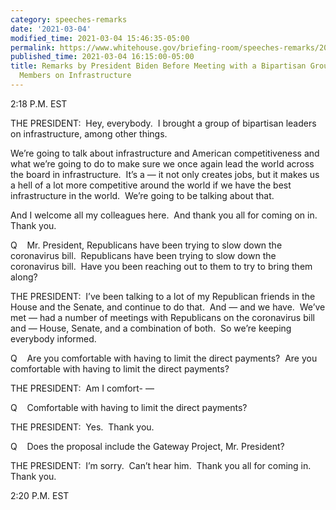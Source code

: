 ```yaml
---
category: speeches-remarks
date: '2021-03-04'
modified_time: 2021-03-04 15:46:35-05:00
permalink: https://www.whitehouse.gov/briefing-room/speeches-remarks/2021/03/04/remarks-by-president-biden-before-meeting-with-a-bipartisan-group-of-house-members-on-infrastructure/
published_time: 2021-03-04 16:15:00-05:00
title: Remarks by President Biden Before Meeting with a Bipartisan Group of House
  Members on Infrastructure
---
```

 
2:18 P.M. EST

THE PRESIDENT:  Hey, everybody.  I brought a group of bipartisan leaders
on infrastructure, among other things.

We’re going to talk about infrastructure and American competitiveness
and what we’re going to do to make sure we once again lead the world
across the board in infrastructure.  It’s a — it not only creates jobs,
but it makes us a hell of a lot more competitive around the world if we
have the best infrastructure in the world.  We’re going to be talking
about that. 

And I welcome all my colleagues here.  And thank you all for coming on
in.  Thank you.

Q    Mr. President, Republicans have been trying to slow down the
coronavirus bill.  Republicans have been trying to slow down the
coronavirus bill.  Have you been reaching out to them to try to bring
them along?

THE PRESIDENT:  I’ve been talking to a lot of my Republican friends in
the House and the Senate, and continue to do that.  And — and we have. 
We’ve met — had a number of meetings with Republicans on the coronavirus
bill and — House, Senate, and a combination of both.  So we’re keeping
everybody informed.

Q    Are you comfortable with having to limit the direct payments?  Are
you comfortable with having to limit the direct payments?

THE PRESIDENT:  Am I comfort- —

Q    Comfortable with having to limit the direct payments?

THE PRESIDENT:  Yes.  Thank you.

Q    Does the proposal include the Gateway Project, Mr. President?

THE PRESIDENT:  I’m sorry.  Can’t hear him.  Thank you all for coming
in.  Thank you.

2:20 P.M. EST
